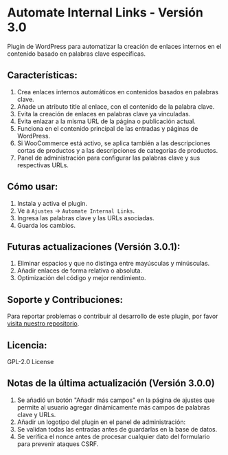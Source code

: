 # Automate Internal Links - Versión 3.0

Plugin de WordPress para automatizar la creación de enlaces internos en el contenido basado en palabras clave específicas.

## Características:

1. Crea enlaces internos automáticos en contenidos basados en palabras clave.
2. Añade un atributo title al enlace, con el contenido de la palabra clave.
3. Evita la creación de enlaces en palabras clave ya vinculadas.
4. Evita enlazar a la misma URL de la página o publicación actual.
5. Funciona en el contenido principal de las entradas y páginas de WordPress.
6. Si WooCommerce está activo, se aplica también a las descripciones cortas de productos y a las descripciones de categorías de productos.
7. Panel de administración para configurar las palabras clave y sus respectivas URLs.

## Cómo usar:

1. Instala y activa el plugin.
2. Ve a `Ajustes` -> `Automate Internal Links`.
3. Ingresa las palabras clave y las URLs asociadas.
4. Guarda los cambios.

## Futuras actualizaciones (Versión 3.0.1):

1. Eliminar espacios y que no distinga entre mayúsculas y minúsculas.
2. Añadir enlaces de forma relativa o absoluta.
3. Optimización del código y mejor rendimiento.

## Soporte y Contribuciones:

Para reportar problemas o contribuir al desarrollo de este plugin, por favor [visita nuestro repositorio](#).

## Licencia:

GPL-2.0 License

## Notas de la última actualización (Versión 3.0.0)
1. Se añadió un botón "Añadir más campos" en la página de ajustes que permite al usuario agregar dinámicamente más campos de palabras clave y URLs.
2. Añadir un logotipo del plugin en el panel de administración:
3. Se validan todas las entradas antes de guardarlas en la base de datos.
4. Se verifica el nonce antes de procesar cualquier dato del formulario para prevenir ataques CSRF.

